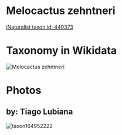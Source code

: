 
Melocactus zehntneri
====================
  
[iNaturalist taxon id: 440373](https://www.inaturalist.org/taxa/440373)
# Taxonomy in Wikidata
  
![Melocactus zehntneri](../wikidata_schemas/Melocactus_zehntneri.gv.png)
# Photos

## by: Tiago Lubiana
  
![taxon164952222](https://inaturalist-open-data.s3.amazonaws.com/photos/176802606/medium.jpg)